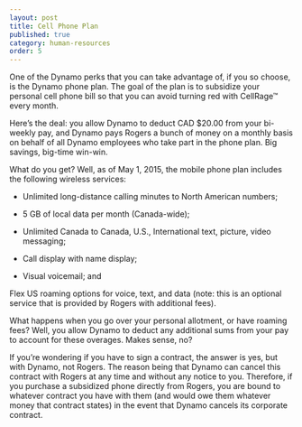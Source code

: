 ```yaml
---
layout: post
title: Cell Phone Plan
published: true
category: human-resources
order: 5
---
```

One of the Dynamo perks that you can take advantage of, if you so choose, is the Dynamo phone plan. The goal of the plan is to subsidize your personal cell phone bill so that you can avoid turning red with CellRage™ every month. 

<!-- more -->

Here’s the deal: you allow Dynamo to deduct CAD $20.00 from your bi-weekly pay, and Dynamo pays Rogers a bunch of money on a monthly basis on behalf of all Dynamo employees who take part in the phone plan. Big savings, big-time win-win.

What do you get? Well, as of May 1, 2015, the mobile phone plan includes the following wireless services:

- Unlimited long-distance calling minutes to North American numbers;

- 5 GB of local data per month (Canada-wide);

- Unlimited Canada to Canada, U.S., International text, picture, video messaging;

- Call display with name display; 

- Visual voicemail; and

Flex US roaming options for voice, text, and data (note: this is an optional service that is provided by Rogers with additional fees).

What happens when you go over your personal allotment, or have roaming fees? Well, you  allow Dynamo to deduct any additional sums from your pay to account for these overages. Makes sense, no?

If you’re wondering if you have to sign a contract, the answer is yes, but with Dynamo, not Rogers. The reason being that Dynamo can cancel this contract with Rogers at any time and without any notice to you. Therefore, if you purchase a subsidized phone directly from Rogers, you are bound to whatever contract you have with them (and would owe them whatever money that contract states) in the event that Dynamo cancels its corporate contract. 
